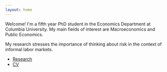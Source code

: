 ```yaml
---
layout: home
---
```


Welcome! I'm a fifth year PhD student in the Economics
Department at Columbia University. My main fields of interest are Macroeconomics
and Public Economics.

My research stresses the importance of thinking about risk in the context of informal labor markets. 

* [Research](research.html)
* [CV](https://github.com/pereiragc/CV_academic/raw/orphan/GustavoPereira.pdf)
